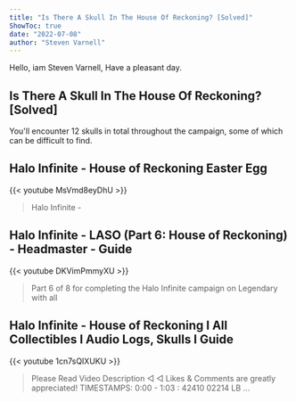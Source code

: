 ```yaml
---
title: "Is There A Skull In The House Of Reckoning? [Solved]"
ShowToc: true 
date: "2022-07-08"
author: "Steven Varnell" 
---
```


Hello, iam Steven Varnell, Have a pleasant day.
## Is There A Skull In The House Of Reckoning? [Solved]
You'll encounter 12 skulls in total throughout the campaign, some of which can be difficult to find.

## Halo Infinite -  House of Reckoning Easter Egg
{{< youtube MsVmd8eyDhU >}}
>Halo Infinite - 

## Halo Infinite - LASO (Part 6: House of Reckoning) - Headmaster - Guide
{{< youtube DKVimPmmyXU >}}
>Part 6 of 8 for completing the Halo Infinite campaign on Legendary with all 

## Halo Infinite - House of Reckoning I All Collectibles I Audio Logs, Skulls I Guide
{{< youtube 1cn7sQIXUKU >}}
>Please Read Video Description ◁ ◁ Likes & Comments are greatly appreciated! TIMESTAMPS: 0:00 - 1:03 : 42410 02214 LB ...

